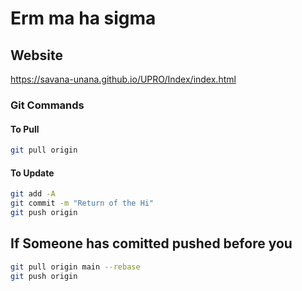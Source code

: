 # Erm ma ha sigma

## Website

<https://savana-unana.github.io/UPRO/Index/index.html>

### Git Commands

#### To Pull

``` bash
git pull origin
```

#### To Update

```bash
git add -A 
git commit -m "Return of the Hi"
git push origin 

```

## If Someone has comitted pushed before you

 ``` bash
 git pull origin main --rebase
 git push origin
```
